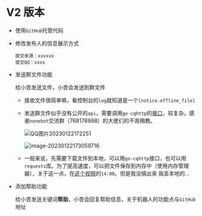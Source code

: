 # V2 版本



- 使用```GitHub```托管代码

- 修改发布人的信息展示方式

  ```
  提交来源：xxxxxx
  提交QQ：xxxx
  ```

- 发送群文件功能

  给小杏发送文件，小杏会发送到群文件

  - 接收文件很简单嘛，看控制台的```log```就知道是一个```[notice.offline_file]```

  - 发送群文件似乎没有公开的```api```，需要调用```go-cqhttp```的[接口](https://docs.go-cqhttp.org/api/#%E5%88%9B%E5%BB%BA%E7%BE%A4%E6%96%87%E4%BB%B6%E6%96%87%E4%BB%B6%E5%A4%B9)，较复杂。感谢```nonebot```交流群（768176998）的大佬们的不吝赐教。

    ![QQ图片20230122172251](../../../../../../程序员/发发的项目/QQ机器人/小杏校园QQ机器人/CUIT_XiaoXingCampus_QQBot/assets/QQ图片20230122172251.jpg)

    ![image-20230122173059716](../../../../../../程序员/发发的项目/QQ机器人/小杏校园QQ机器人/CUIT_XiaoXingCampus_QQBot/assets/image-20230122173059716.png)

  - 一般来说，先需要下载文件到本地，可以用```go-cqhttp```接口，也可以用```requests```库。为了提高速度，可以把文件保存到内存中（使用内存管理器），关于这一点，在[这个视频](https://www.bilibili.com/video/BV1At4y1Y7m7/?p=18)的```14:00```。但是我没搞出来 我丢本地的...

- 添加帮助功能

  给小杏发送关键词**帮助**，小杏会回复帮助信息，关于机器人的功能点与```GitHub```地址